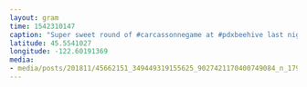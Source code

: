 ```yaml
---
layout: gram
time: 1542310147
caption: "Super sweet round of #carcassonnegame at #pdxbeehive last night. 🤓"
latitude: 45.5541027
longitude: -122.60191369
media:
- media/posts/201811/45662151_349449319155625_9027421170400749084_n_17999472397063976.jpg
---
```

